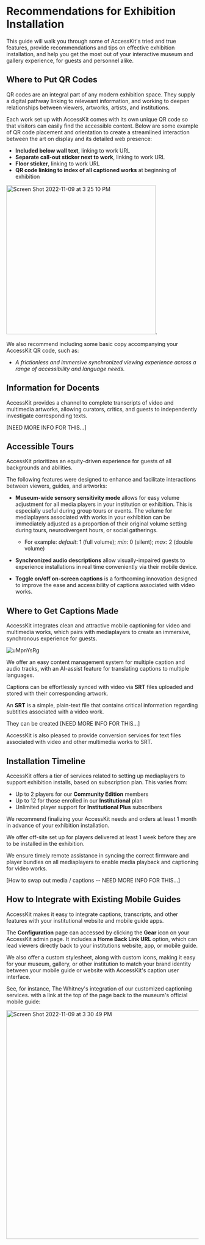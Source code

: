 # Recommendations for Exhibition Installation

This guide will walk you through some of AccessKit's tried and true features, provide recommendations and tips on effective exhibition installation, and help you get the most out of your interactive museum and gallery experience, for guests and personnel alike.

## Where to Put QR Codes

QR codes are an integral part of any modern exhibition space. They supply a digital pathway linking to releveant information, and working to deepen relationships between viewers, artworks, artists, and institutions.

Each work set up with AccessKit comes with its own unique QR code so that visitors can easily find the accessible content. Below are some example of QR code placement and orientation to create a streamlined interaction between the art on display and its detailed web presence:

- **Included below wall text**, linking to work URL
- **Separate call-out sticker next to work**, linking to work URL
- **Floor sticker**, linking to work URL
- **QR code linking to index of all captioned works** at beginning of exhibition

<img width="391" alt="Screen Shot 2022-11-09 at 3 25 10 PM" src="https://user-images.githubusercontent.com/117477750/201123459-398b2ca7-bfb7-49fe-ad78-f2645f2702e7.png">.

We also recommend including some basic copy accompanying your AccessKit QR code, such as:
- *A frictionless and immersive synchronized viewing experience across a range of accessibility and language needs.*

## Information for Docents

AccessKit provides a channel to complete transcripts of video and multimedia artworks, allowing curators, critics, and guests to independently investigate corresponding texts.

[NEED MORE INFO FOR THIS...]

## Accessible Tours

AccessKit prioritizes an equity-driven experience for guests of all backgrounds and abilities.

The following features were designed to enhance and facilitate interactions between viewers, guides, and artworks:

- **Museum-wide sensory sensitivity mode** allows for easy volume adjustment for all media players in your institution or exhibition. This is especially useful during group tours or events. The volume for mediaplayers associated with works in your exhibition can be immediately adjusted as a proportion of their original volume setting during tours, neurodivergent hours, or social gatherings.
   - For example: *default*: 1 (full volume); *min*: 0 (silent); *max*: 2 (double volume)
   
- **Synchronized audio descriptions** allow visually-impaired guests to experience installations in real time conveniently via their mobile device.

- **Toggle on/off on-screen captions** is a forthcoming innovation designed to improve the ease and accessibility of captions associated with video works.

## Where to Get Captions Made

AccessKit integrates clean and attractive mobile captioning for video and multimedia works, which pairs with mediaplayers to create an immersive, synchronous experience for guests.

![uMpnYsRg](https://user-images.githubusercontent.com/117477750/201131811-ba6efa4b-0fbd-4a86-9025-a9a498b86f27.jpg)

We offer an easy content management system for multiple caption and audio tracks, with an AI-assist feature for translating captions to multiple languages.

Captions can be effortlessly synced with video via **SRT** files uploaded and stored with their corresponding artwork.

An **SRT** is a simple, plain-text file that contains critical information regarding subtitles associated with a video work.

They can be created [NEED MORE INFO FOR THIS...]

AccessKit is also pleased to provide conversion services for text files associated with video and other multimedia works to SRT.

## Installation Timeline

AccessKit offers a tier of services related to setting up mediaplayers to support exhibition installs, based on subscription plan. This varies from:
- Up to 2 players for our **Community Edition** members
- Up to 12 for those enrolled in our **Institutional** plan
- Unlimited player support for **Institutional Plus** subscribers

We recommend finalizing your AccessKit needs and orders at least 1 month in advance of your exhibition installation.

We offer off-site set up for players delivered at least 1 week before they are to be installed in the exhibition.

We ensure timely remote assistance in syncing the correct firmware and player bundles on all mediaplayers to enable media playback and captioning for video works.

[How to swap out media / captions -- NEED MORE INFO FOR THIS...]

## How to Integrate with Existing Mobile Guides

AccessKit makes it easy to integrate captions, transcripts, and other features with your institutional website and mobile guide apps.

The **Configuration** page can accessed by clicking the **Gear** icon on your AccessKit admin page. It includes a **Home Back Link URL** option, which can lead viewers directly back to your institutions website, app, or mobile guide.

We also offer a custom stylesheet, along with custom icons, making it easy for your museum, gallery, or other institution to match your brand identity between your mobile guide or website with AccessKit's caption user interface.

See, for instance, The Whitney's integration of our customized captioning services. with a link at the top of the page back to the museum's official mobile guide:

<img width="600" alt="Screen Shot 2022-11-09 at 3 30 49 PM" src="https://user-images.githubusercontent.com/117477750/201123619-c809ae74-89f5-4b50-affc-53bc69d03593.png">

